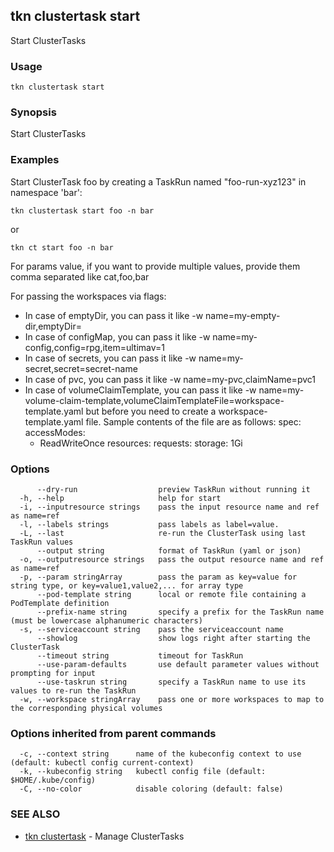 ## tkn clustertask start

Start ClusterTasks

### Usage

```
tkn clustertask start
```

### Synopsis

Start ClusterTasks

### Examples

Start ClusterTask foo by creating a TaskRun named "foo-run-xyz123" in namespace 'bar':

    tkn clustertask start foo -n bar

or

    tkn ct start foo -n bar

For params value, if you want to provide multiple values, provide them comma separated
like cat,foo,bar

For passing the workspaces via flags:

- In case of emptyDir, you can pass it like -w name=my-empty-dir,emptyDir=
- In case of configMap, you can pass it like -w name=my-config,config=rpg,item=ultimav=1
- In case of secrets, you can pass it like -w name=my-secret,secret=secret-name
- In case of pvc, you can pass it like -w name=my-pvc,claimName=pvc1
- In case of volumeClaimTemplate, you can pass it like -w name=my-volume-claim-template,volumeClaimTemplateFile=workspace-template.yaml
  but before you need to create a workspace-template.yaml file. Sample contents of the file are as follows:
  spec:
   accessModes:
     - ReadWriteOnce
   resources:
     requests:
       storage: 1Gi


### Options

```
      --dry-run                  preview TaskRun without running it
  -h, --help                     help for start
  -i, --inputresource strings    pass the input resource name and ref as name=ref
  -l, --labels strings           pass labels as label=value.
  -L, --last                     re-run the ClusterTask using last TaskRun values
      --output string            format of TaskRun (yaml or json)
  -o, --outputresource strings   pass the output resource name and ref as name=ref
  -p, --param stringArray        pass the param as key=value for string type, or key=value1,value2,... for array type
      --pod-template string      local or remote file containing a PodTemplate definition
      --prefix-name string       specify a prefix for the TaskRun name (must be lowercase alphanumeric characters)
  -s, --serviceaccount string    pass the serviceaccount name
      --showlog                  show logs right after starting the ClusterTask
      --timeout string           timeout for TaskRun
      --use-param-defaults       use default parameter values without prompting for input
      --use-taskrun string       specify a TaskRun name to use its values to re-run the TaskRun
  -w, --workspace stringArray    pass one or more workspaces to map to the corresponding physical volumes
```

### Options inherited from parent commands

```
  -c, --context string      name of the kubeconfig context to use (default: kubectl config current-context)
  -k, --kubeconfig string   kubectl config file (default: $HOME/.kube/config)
  -C, --no-color            disable coloring (default: false)
```

### SEE ALSO

* [tkn clustertask](tkn_clustertask.md)	 - Manage ClusterTasks

